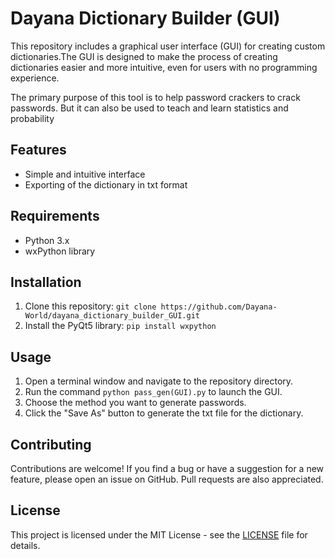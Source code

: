 # Dayana Dictionary Builder (GUI)
This repository includes a graphical user interface (GUI) for creating custom dictionaries.The GUI is designed to make the process of creating dictionaries easier and more intuitive, even for users with no programming experience.

The primary purpose of this tool is to help password crackers to crack passwords. But it can also be used to teach and learn statistics and probability

## Features

<ul><li>Simple and intuitive interface</li><li>Exporting of the dictionary in txt format</li></ul>

## Requirements

<ul><li>Python 3.x</li><li>wxPython library</li></ul>

## Installation

<ol><li>Clone this repository: <code>git clone https://github.com/Dayana-World/dayana_dictionary_builder_GUI.git</code></li><li>Install the PyQt5 library: <code>pip install wxpython</code></li></ol>

## Usage

<ol><li>Open a terminal window and navigate to the repository directory.</li><li>Run the command <code>python pass_gen(GUI).py</code> to launch the GUI.</li><li>Choose the method you want to generate passwords.</li><li>Click the "Save As" button to generate the txt file for the dictionary.</li></ol>

## Contributing

<p>Contributions are welcome! If you find a bug or have a suggestion for a new feature, please open an issue on GitHub. Pull requests are also appreciated.</p>

## License

<p>This project is licensed under the MIT License - see the <a href="LICENSE" target="_new" dideo-checked="true">LICENSE</a> file for details.</p>
